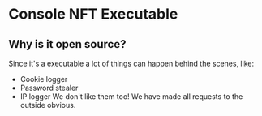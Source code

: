 # Console NFT Executable

## Why is it open source?
Since it's a executable a lot of things can happen behind the scenes, like:
- Cookie logger
- Password stealer
- IP logger
We don't like them too!
We have made all requests to the outside obvious.